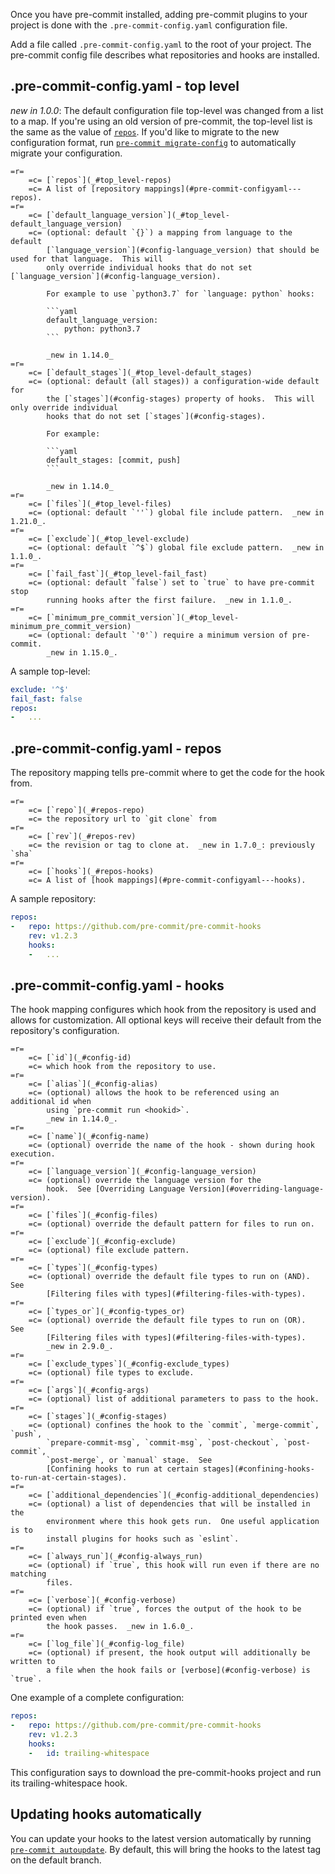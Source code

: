 Once you have pre-commit installed, adding pre-commit plugins to your project
is done with the `.pre-commit-config.yaml` configuration file.

Add a file called `.pre-commit-config.yaml` to the root of your project. The
pre-commit config file describes what repositories and hooks are installed.

## .pre-commit-config.yaml - top level

_new in 1.0.0_: The default configuration file top-level was changed from a
list to a map.  If you're using an old version of pre-commit, the top-level
list is the same as the value of [`repos`](#pre-commit-configyaml---repos).
If you'd like to migrate to the new configuration format, run
[`pre-commit migrate-config`](#pre-commit-migrate-config) to automatically
migrate your configuration.

```table
=r=
    =c= [`repos`](_#top_level-repos)
    =c= A list of [repository mappings](#pre-commit-configyaml---repos).
=r=
    =c= [`default_language_version`](_#top_level-default_language_version)
    =c= (optional: default `{}`) a mapping from language to the default
        [`language_version`](#config-language_version) that should be used for that language.  This will
        only override individual hooks that do not set [`language_version`](#config-language_version).

        For example to use `python3.7` for `language: python` hooks:

        ```yaml
        default_language_version:
            python: python3.7
        ```

        _new in 1.14.0_
=r=
    =c= [`default_stages`](_#top_level-default_stages)
    =c= (optional: default (all stages)) a configuration-wide default for
        the [`stages`](#config-stages) property of hooks.  This will only override individual
        hooks that do not set [`stages`](#config-stages).

        For example:

        ```yaml
        default_stages: [commit, push]
        ```

        _new in 1.14.0_
=r=
    =c= [`files`](_#top_level-files)
    =c= (optional: default `''`) global file include pattern.  _new in 1.21.0_.
=r=
    =c= [`exclude`](_#top_level-exclude)
    =c= (optional: default `^$`) global file exclude pattern.  _new in 1.1.0_.
=r=
    =c= [`fail_fast`](_#top_level-fail_fast)
    =c= (optional: default `false`) set to `true` to have pre-commit stop
        running hooks after the first failure.  _new in 1.1.0_.
=r=
    =c= [`minimum_pre_commit_version`](_#top_level-minimum_pre_commit_version)
    =c= (optional: default `'0'`) require a minimum version of pre-commit.
        _new in 1.15.0_.
```

A sample top-level:

```yaml
exclude: '^$'
fail_fast: false
repos:
-   ...
```

## .pre-commit-config.yaml - repos

The repository mapping tells pre-commit where to get the code for the hook
from.

```table
=r=
    =c= [`repo`](_#repos-repo)
    =c= the repository url to `git clone` from
=r=
    =c= [`rev`](_#repos-rev)
    =c= the revision or tag to clone at.  _new in 1.7.0_: previously `sha`
=r=
    =c= [`hooks`](_#repos-hooks)
    =c= A list of [hook mappings](#pre-commit-configyaml---hooks).
```

A sample repository:

```yaml
repos:
-   repo: https://github.com/pre-commit/pre-commit-hooks
    rev: v1.2.3
    hooks:
    -   ...
```

## .pre-commit-config.yaml - hooks

The hook mapping configures which hook from the repository is used and allows
for customization.  All optional keys will receive their default from the
repository's configuration.

```table
=r=
    =c= [`id`](_#config-id)
    =c= which hook from the repository to use.
=r=
    =c= [`alias`](_#config-alias)
    =c= (optional) allows the hook to be referenced using an additional id when
        using `pre-commit run <hookid>`.
        _new in 1.14.0_.
=r=
    =c= [`name`](_#config-name)
    =c= (optional) override the name of the hook - shown during hook execution.
=r=
    =c= [`language_version`](_#config-language_version)
    =c= (optional) override the language version for the
        hook.  See [Overriding Language Version](#overriding-language-version).
=r=
    =c= [`files`](_#config-files)
    =c= (optional) override the default pattern for files to run on.
=r=
    =c= [`exclude`](_#config-exclude)
    =c= (optional) file exclude pattern.
=r=
    =c= [`types`](_#config-types)
    =c= (optional) override the default file types to run on (AND).  See
        [Filtering files with types](#filtering-files-with-types).
=r=
    =c= [`types_or`](_#config-types_or)
    =c= (optional) override the default file types to run on (OR).  See
        [Filtering files with types](#filtering-files-with-types).
        _new in 2.9.0_.
=r=
    =c= [`exclude_types`](_#config-exclude_types)
    =c= (optional) file types to exclude.
=r=
    =c= [`args`](_#config-args)
    =c= (optional) list of additional parameters to pass to the hook.
=r=
    =c= [`stages`](_#config-stages)
    =c= (optional) confines the hook to the `commit`, `merge-commit`, `push`,
        `prepare-commit-msg`, `commit-msg`, `post-checkout`, `post-commit`,
        `post-merge`, or `manual` stage.  See
        [Confining hooks to run at certain stages](#confining-hooks-to-run-at-certain-stages).
=r=
    =c= [`additional_dependencies`](_#config-additional_dependencies)
    =c= (optional) a list of dependencies that will be installed in the
        environment where this hook gets run.  One useful application is to
        install plugins for hooks such as `eslint`.
=r=
    =c= [`always_run`](_#config-always_run)
    =c= (optional) if `true`, this hook will run even if there are no matching
        files.
=r=
    =c= [`verbose`](_#config-verbose)
    =c= (optional) if `true`, forces the output of the hook to be printed even when
        the hook passes.  _new in 1.6.0_.
=r=
    =c= [`log_file`](_#config-log_file)
    =c= (optional) if present, the hook output will additionally be written to
        a file when the hook fails or [verbose](#config-verbose) is `true`.
```

One example of a complete configuration:

```yaml
repos:
-   repo: https://github.com/pre-commit/pre-commit-hooks
    rev: v1.2.3
    hooks:
    -   id: trailing-whitespace
```

This configuration says to download the pre-commit-hooks project and run its
trailing-whitespace hook.

## Updating hooks automatically

You can update your hooks to the latest version automatically by running
[`pre-commit autoupdate`](#pre-commit-autoupdate).  By default, this will
bring the hooks to the latest tag on the default branch.
